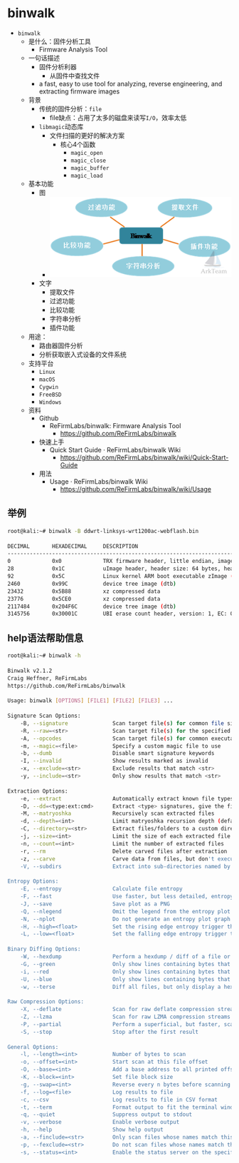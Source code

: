 # binwalk

* `binwalk`
  * 是什么：固件分析工具
    * Firmware Analysis Tool
  * 一句话描述
    * 固件分析利器
      * 从固件中查找文件
    * a fast, easy to use tool for analyzing, reverse engineering, and extracting firmware images
  * 背景
    * 传统的固件分析：`file`
      * file缺点：占用了太多的磁盘来读写`I/O`，效率太低
    * `libmagic`动态库
      * 文件扫描的更好的解决方案
        * 核心4个函数
          * `magic_open`
          * `magic_close`
          * `magic_buffer`
          * `magic_load`
  * 基本功能
    * 图
      * ![binwalk_core_functions](../../assets/img/binwalk_core_functions.png)
    * 文字
      * 提取文件
      * 过滤功能
      * 比较功能
      * 字符串分析
      * 插件功能
  * 用途：
    * 路由器固件分析
    * 分析获取嵌入式设备的文件系统
  * 支持平台
    * `Linux`
    * `macOS`
    * `Cygwin`
    * `FreeBSD`
    * `Windows`
  * 资料
    * Github
      * ReFirmLabs/binwalk: Firmware Analysis Tool
        * https://github.com/ReFirmLabs/binwalk
    * 快速上手
      * Quick Start Guide · ReFirmLabs/binwalk Wiki
        * https://github.com/ReFirmLabs/binwalk/wiki/Quick-Start-Guide
    * 用法
      * Usage · ReFirmLabs/binwalk Wiki
        * https://github.com/ReFirmLabs/binwalk/wiki/Usage

## 举例

```bash
root@kali:~# binwalk -B ddwrt-linksys-wrt1200ac-webflash.bin 

DECIMAL       HEXADECIMAL     DESCRIPTION
--------------------------------------------------------------------------------
0             0x0             TRX firmware header, little endian, image size: 37883904 bytes, CRC32: 0x95C5DF32, flags: 0x1, version: 1, header size: 28 bytes, loader offset: 0x1C, linux kernel offset: 0x0, rootfs offset: 0x0
28            0x1C            uImage header, header size: 64 bytes, header CRC: 0x780C2742, created: 2018-10-10 02:12:20, image size: 2150281 bytes, Data Address: 0x8000, Entry Point: 0x8000, data CRC: 0xA097CFEA, OS: Linux, CPU: ARM, image type: OS Kernel Image, compression type: none, image name: "DD-WRT"
92            0x5C            Linux kernel ARM boot executable zImage (little-endian)
2460          0x99C           device tree image (dtb)
23432         0x5B88          xz compressed data
23776         0x5CE0          xz compressed data
2117484       0x204F6C        device tree image (dtb)
3145756       0x30001C        UBI erase count header, version: 1, EC: 0x0, VID header offset: 0x800, data offset: 0x1000
```

## help语法帮助信息

```bash
root@kali:~# binwalk -h

Binwalk v2.1.2
Craig Heffner, ReFirmLabs
https://github.com/ReFirmLabs/binwalk

Usage: binwalk [OPTIONS] [FILE1] [FILE2] [FILE3] ...

Signature Scan Options:
    -B, --signature              Scan target file(s) for common file signatures
    -R, --raw=<str>              Scan target file(s) for the specified sequence of bytes
    -A, --opcodes                Scan target file(s) for common executable opcode signatures
    -m, --magic=<file>           Specify a custom magic file to use
    -b, --dumb                   Disable smart signature keywords
    -I, --invalid                Show results marked as invalid
    -x, --exclude=<str>          Exclude results that match <str>
    -y, --include=<str>          Only show results that match <str>

Extraction Options:
    -e, --extract                Automatically extract known file types
    -D, --dd=<type:ext:cmd>      Extract <type> signatures, give the files an extension of <ext>, and execute <cmd>
    -M, --matryoshka             Recursively scan extracted files
    -d, --depth=<int>            Limit matryoshka recursion depth (default: 8 levels deep)
    -C, --directory=<str>        Extract files/folders to a custom directory (default: current working directory)
    -j, --size=<int>             Limit the size of each extracted file
    -n, --count=<int>            Limit the number of extracted files
    -r, --rm                     Delete carved files after extraction
    -z, --carve                  Carve data from files, but don't execute extraction utilities
    -V, --subdirs                Extract into sub-directories named by the offset

Entropy Options:
    -E, --entropy                Calculate file entropy
    -F, --fast                   Use faster, but less detailed, entropy analysis
    -J, --save                   Save plot as a PNG
    -Q, --nlegend                Omit the legend from the entropy plot graph
    -N, --nplot                  Do not generate an entropy plot graph
    -H, --high=<float>           Set the rising edge entropy trigger threshold (default: 0.95)
    -L, --low=<float>            Set the falling edge entropy trigger threshold (default: 0.85)

Binary Diffing Options:
    -W, --hexdump                Perform a hexdump / diff of a file or files
    -G, --green                  Only show lines containing bytes that are the same among all files
    -i, --red                    Only show lines containing bytes that are different among all files
    -U, --blue                   Only show lines containing bytes that are different among some files
    -w, --terse                  Diff all files, but only display a hex dump of the first file

Raw Compression Options:
    -X, --deflate                Scan for raw deflate compression streams
    -Z, --lzma                   Scan for raw LZMA compression streams
    -P, --partial                Perform a superficial, but faster, scan
    -S, --stop                   Stop after the first result

General Options:
    -l, --length=<int>           Number of bytes to scan
    -o, --offset=<int>           Start scan at this file offset
    -O, --base=<int>             Add a base address to all printed offsets
    -K, --block=<int>            Set file block size
    -g, --swap=<int>             Reverse every n bytes before scanning
    -f, --log=<file>             Log results to file
    -c, --csv                    Log results to file in CSV format
    -t, --term                   Format output to fit the terminal window
    -q, --quiet                  Suppress output to stdout
    -v, --verbose                Enable verbose output
    -h, --help                   Show help output
    -a, --finclude=<str>         Only scan files whose names match this regex
    -p, --fexclude=<str>         Do not scan files whose names match this regex
    -s, --status=<int>           Enable the status server on the specified port
```
